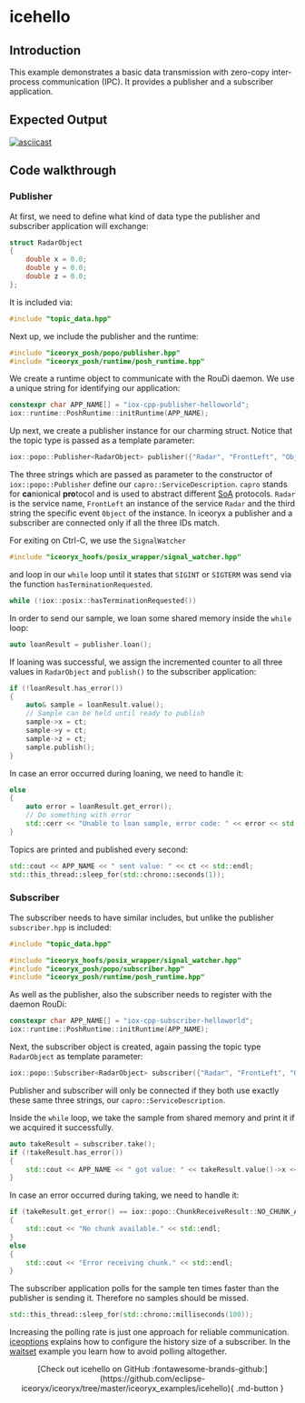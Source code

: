 # icehello

## Introduction

This example demonstrates a basic data transmission with zero-copy inter-process communication (IPC).
It provides a publisher and a subscriber application.

## Expected Output

[![asciicast](https://asciinema.org/a/407357.svg)](https://asciinema.org/a/407357)

## Code walkthrough

### Publisher

At first, we need to define what kind of data type the publisher and subscriber application will exchange:

<!--[geoffrey][iceoryx_examples/icehello/topic_data.hpp][radar object]-->
```cpp
struct RadarObject
{
    double x = 0.0;
    double y = 0.0;
    double z = 0.0;
};
```

It is included via:

<!--[geoffrey][iceoryx_examples/icehello/iox_publisher_helloworld.cpp][include topic]-->
```cpp
#include "topic_data.hpp"
```

Next up, we include the publisher and the runtime:

<!--[geoffrey][iceoryx_examples/icehello/iox_publisher_helloworld.cpp][include]-->
```cpp
#include "iceoryx_posh/popo/publisher.hpp"
#include "iceoryx_posh/runtime/posh_runtime.hpp"
```

We create a runtime object to communicate with the RouDi daemon. We use a unique string for identifying our application:

<!--[geoffrey][iceoryx_examples/icehello/iox_publisher_helloworld.cpp][initialize runtime]-->
```cpp
constexpr char APP_NAME[] = "iox-cpp-publisher-helloworld";
iox::runtime::PoshRuntime::initRuntime(APP_NAME);
```

Up next, we create a publisher instance for our charming struct. Notice that the topic type is passed as a template
parameter:

<!--[geoffrey][iceoryx_examples/icehello/iox_publisher_helloworld.cpp][create publisher]-->
```cpp
iox::popo::Publisher<RadarObject> publisher({"Radar", "FrontLeft", "Object"});
```

The three strings which are passed as parameter to the constructor of `iox::popo::Publisher` define our
`capro::ServiceDescription`. `capro` stands for **ca**nionical **pro**tocol and is used to abstract different
[SoA](https://en.wikipedia.org/wiki/Service-oriented_architecture) protocols. `Radar` is the service name, `FrontLeft`
an instance of the service `Radar` and the third string the specific event `Object` of the instance.
In iceoryx a publisher and a subscriber are connected only if all the three IDs match.

For exiting on Ctrl-C, we use the `SignalWatcher`
<!--[geoffrey][iceoryx_examples/icehello/iox_publisher_helloworld.cpp][include sig watcher]-->
```cpp
#include "iceoryx_hoofs/posix_wrapper/signal_watcher.hpp"
```
and loop in our `while` loop until it states that `SIGINT` or `SIGTERM` was send via
the function `hasTerminationRequested`.
<!--[geoffrey][iceoryx_examples/icehello/iox_publisher_helloworld.cpp][wait for term]-->
```cpp
while (!iox::posix::hasTerminationRequested())
```

In order to send our sample, we loan some shared memory inside the `while` loop:

<!--[geoffrey][iceoryx_examples/icehello/iox_publisher_helloworld.cpp][loan]-->
```cpp
auto loanResult = publisher.loan();
```

If loaning was successful, we assign the incremented counter to all three values in `RadarObject` and `publish()` to the subscriber application:

<!--[geoffrey][iceoryx_examples/icehello/iox_publisher_helloworld.cpp][publish]-->
```cpp
if (!loanResult.has_error())
{
    auto& sample = loanResult.value();
    // Sample can be held until ready to publish
    sample->x = ct;
    sample->y = ct;
    sample->z = ct;
    sample.publish();
}
```

In case an error occurred during loaning, we need to handle it:

<!--[geoffrey][iceoryx_examples/icehello/iox_publisher_helloworld.cpp][error]-->
```cpp
else
{
    auto error = loanResult.get_error();
    // Do something with error
    std::cerr << "Unable to loan sample, error code: " << error << std::endl;
}
```

Topics are printed and published every second:

<!--[geoffrey][iceoryx_examples/icehello/iox_publisher_helloworld.cpp][msg]-->
```cpp
std::cout << APP_NAME << " sent value: " << ct << std::endl;
std::this_thread::sleep_for(std::chrono::seconds(1));
```

### Subscriber

The subscriber needs to have similar includes, but unlike the publisher `subscriber.hpp` is included:

<!--[geoffrey][iceoryx_examples/icehello/iox_subscriber_helloworld.cpp][include]-->
```cpp
#include "topic_data.hpp"

#include "iceoryx_hoofs/posix_wrapper/signal_watcher.hpp"
#include "iceoryx_posh/popo/subscriber.hpp"
#include "iceoryx_posh/runtime/posh_runtime.hpp"
```

As well as the publisher, also the subscriber needs to register with the daemon RouDi:

<!--[geoffrey][iceoryx_examples/icehello/iox_subscriber_helloworld.cpp][initialize runtime]-->
```cpp
constexpr char APP_NAME[] = "iox-cpp-subscriber-helloworld";
iox::runtime::PoshRuntime::initRuntime(APP_NAME);
```

Next, the subscriber object is created, again passing the topic type `RadarObject` as template parameter:

<!--[geoffrey][iceoryx_examples/icehello/iox_subscriber_helloworld.cpp][initialize subscriber]-->
```cpp
iox::popo::Subscriber<RadarObject> subscriber({"Radar", "FrontLeft", "Object"});
```

Publisher and subscriber will only be connected if they both use exactly these same three strings, our `capro::ServiceDescription`.

Inside the `while` loop, we take the sample from shared memory and print it if we acquired it successfully.

<!--[geoffrey][iceoryx_examples/icehello/iox_subscriber_helloworld.cpp][receive]-->
```cpp
auto takeResult = subscriber.take();
if (!takeResult.has_error())
{
    std::cout << APP_NAME << " got value: " << takeResult.value()->x << std::endl;
}
```

In case an error occurred during taking, we need to handle it:

<!--[geoffrey][iceoryx_examples/icehello/iox_subscriber_helloworld.cpp][error]-->
```cpp
if (takeResult.get_error() == iox::popo::ChunkReceiveResult::NO_CHUNK_AVAILABLE)
{
    std::cout << "No chunk available." << std::endl;
}
else
{
    std::cout << "Error receiving chunk." << std::endl;
}
```

The subscriber application polls for the sample ten times faster than the publisher is sending it. Therefore no samples should be missed.

<!--[geoffrey][iceoryx_examples/icehello/iox_subscriber_helloworld.cpp][wait]-->
```cpp
std::this_thread::sleep_for(std::chrono::milliseconds(100));
```

Increasing the polling rate is just one approach for reliable communication.
[iceoptions](https://github.com/eclipse-iceoryx/iceoryx/tree/master/iceoryx_examples/iceoptions) explains how to
configure the history size of a subscriber. In the
[waitset](https://github.com/eclipse-iceoryx/iceoryx/tree/master/iceoryx_examples/waitset) example you learn how to
avoid polling altogether.

<center>
[Check out icehello on GitHub :fontawesome-brands-github:](https://github.com/eclipse-iceoryx/iceoryx/tree/master/iceoryx_examples/icehello){ .md-button }
</center>

